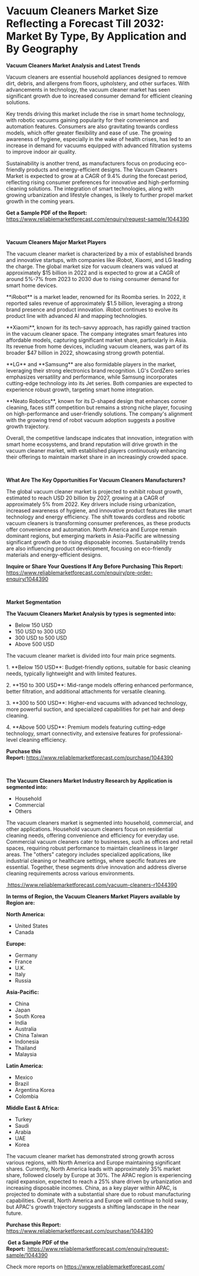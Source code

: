 <p><h1>Vacuum Cleaners Market Size Reflecting a Forecast Till 2032: Market By Type, By Application and By Geography</h1></p><p><strong>Vacuum Cleaners Market Analysis and Latest Trends</strong></p>
<p><p>Vacuum cleaners are essential household appliances designed to remove dirt, debris, and allergens from floors, upholstery, and other surfaces. With advancements in technology, the vacuum cleaner market has seen significant growth due to increased consumer demand for efficient cleaning solutions. </p><p>Key trends driving this market include the rise in smart home technology, with robotic vacuums gaining popularity for their convenience and automation features. Consumers are also gravitating towards cordless models, which offer greater flexibility and ease of use. The growing awareness of hygiene, especially in the wake of health crises, has led to an increase in demand for vacuums equipped with advanced filtration systems to improve indoor air quality.</p><p>Sustainability is another trend, as manufacturers focus on producing eco-friendly products and energy-efficient designs. The Vacuum Cleaners Market is expected to grow at a CAGR of 9.4% during the forecast period, reflecting rising consumer preferences for innovative and high-performing cleaning solutions. The integration of smart technologies, along with growing urbanization and lifestyle changes, is likely to further propel market growth in the coming years.</p></p>
<p><strong>Get a Sample PDF of the Report:&nbsp;</strong> <a href="https://www.reliablemarketforecast.com/enquiry/request-sample/1044390?utm_campaign=2516&utm_medium=2&utm_source=Github&utm_content=ia&utm_term=04042025&utm_id=vacuum-cleaners">https://www.reliablemarketforecast.com/enquiry/request-sample/1044390</a></p>
<p>&nbsp;</p>
<p><strong>Vacuum Cleaners Major Market Players</strong></p>
<p><p>The vacuum cleaner market is characterized by a mix of established brands and innovative startups, with companies like iRobot, Xiaomi, and LG leading the charge. The global market size for vacuum cleaners was valued at approximately $15 billion in 2022 and is expected to grow at a CAGR of around 5%-7% from 2023 to 2030 due to rising consumer demand for smart home devices.</p><p>**iRobot** is a market leader, renowned for its Roomba series. In 2022, it reported sales revenue of approximately $1.5 billion, leveraging a strong brand presence and product innovation. iRobot continues to evolve its product line with advanced AI and mapping technologies.</p><p>**Xiaomi**, known for its tech-savvy approach, has rapidly gained traction in the vacuum cleaner space. The company integrates smart features into affordable models, capturing significant market share, particularly in Asia. Its revenue from home devices, including vacuum cleaners, was part of its broader $47 billion in 2022, showcasing strong growth potential.</p><p>**LG** and **Samsung** are also formidable players in the market, leveraging their strong electronics brand recognition. LG's CordZero series emphasizes versatility and performance, while Samsung incorporates cutting-edge technology into its Jet series. Both companies are expected to experience robust growth, targeting smart home integration.</p><p>**Neato Robotics**, known for its D-shaped design that enhances corner cleaning, faces stiff competition but remains a strong niche player, focusing on high-performance and user-friendly solutions. The company's alignment with the growing trend of robot vacuum adoption suggests a positive growth trajectory.</p><p>Overall, the competitive landscape indicates that innovation, integration with smart home ecosystems, and brand reputation will drive growth in the vacuum cleaner market, with established players continuously enhancing their offerings to maintain market share in an increasingly crowded space.</p></p>
<p>&nbsp;</p>
<p><strong>What Are The Key Opportunities For Vacuum Cleaners Manufacturers?</strong></p>
<p><p>The global vacuum cleaner market is projected to exhibit robust growth, estimated to reach USD 20 billion by 2027, growing at a CAGR of approximately 5% from 2022. Key drivers include rising urbanization, increased awareness of hygiene, and innovative product features like smart technology and energy efficiency. The shift towards cordless and robotic vacuum cleaners is transforming consumer preferences, as these products offer convenience and automation. North America and Europe remain dominant regions, but emerging markets in Asia-Pacific are witnessing significant growth due to rising disposable incomes. Sustainability trends are also influencing product development, focusing on eco-friendly materials and energy-efficient designs.</p></p>
<p><strong>Inquire or Share Your Questions If Any Before Purchasing This Report:</strong> <a href="https://www.reliablemarketforecast.com/enquiry/pre-order-enquiry/1044390?utm_campaign=2516&utm_medium=2&utm_source=Github&utm_content=ia&utm_term=04042025&utm_id=vacuum-cleaners">https://www.reliablemarketforecast.com/enquiry/pre-order-enquiry/1044390</a></p>
<p>&nbsp;</p>
<p><strong>Market Segmentation</strong></p>
<p><strong>The Vacuum Cleaners Market Analysis by types is segmented into:</strong></p>
<p><ul><li>Below 150 USD</li><li>150 USD to 300 USD</li><li>300 USD to 500 USD</li><li>Above 500 USD</li></ul></p>
<p><p>The vacuum cleaner market is divided into four main price segments. </p><p>1. **Below 150 USD**: Budget-friendly options, suitable for basic cleaning needs, typically lightweight and with limited features.</p><p>2. **150 to 300 USD**: Mid-range models offering enhanced performance, better filtration, and additional attachments for versatile cleaning.</p><p>3. **300 to 500 USD**: Higher-end vacuums with advanced technology, more powerful suction, and specialized capabilities for pet hair and deep cleaning.</p><p>4. **Above 500 USD**: Premium models featuring cutting-edge technology, smart connectivity, and extensive features for professional-level cleaning efficiency.</p></p>
<p><strong>Purchase this Report:&nbsp;</strong><a href="https://www.reliablemarketforecast.com/purchase/1044390?utm_campaign=2516&utm_medium=2&utm_source=Github&utm_content=ia&utm_term=04042025&utm_id=vacuum-cleaners">https://www.reliablemarketforecast.com/purchase/1044390</a></p>
<p>&nbsp;</p>
<p><strong>The Vacuum Cleaners Market Industry Research by Application is segmented into:</strong></p>
<p><ul><li>Household</li><li>Commercial</li><li>Others</li></ul></p>
<p><p>The vacuum cleaners market is segmented into household, commercial, and other applications. Household vacuum cleaners focus on residential cleaning needs, offering convenience and efficiency for everyday use. Commercial vacuum cleaners cater to businesses, such as offices and retail spaces, requiring robust performance to maintain cleanliness in larger areas. The "others" category includes specialized applications, like industrial cleaning or healthcare settings, where specific features are essential. Together, these segments drive innovation and address diverse cleaning requirements across various environments.</p></p>
<p><a href="https://www.reliablemarketforecast.com/vacuum-cleaners-r1044390?utm_campaign=2516&utm_medium=2&utm_source=Github&utm_content=ia&utm_term=04042025&utm_id=vacuum-cleaners">&nbsp;https://www.reliablemarketforecast.com/vacuum-cleaners-r1044390</a></p>
<p><strong>In terms of Region, the Vacuum Cleaners Market Players available by Region are:</strong></p>
<p>
    <p> <strong> North America: </strong>
        <ul>
            <li>United States</li>
            <li>Canada</li>
        </ul>
        </p> 
    <p> <strong> Europe: </strong>
        <ul>
            <li>Germany</li>
            <li>France</li>
            <li>U.K.</li>
            <li>Italy</li>
            <li>Russia</li>
        </ul>
        </p> 
    <p> <strong> Asia-Pacific: </strong>
        <ul>
            <li>China</li>
            <li>Japan</li>
            <li>South Korea</li>
            <li>India</li>
            <li>Australia</li>
            <li>China Taiwan</li>
            <li>Indonesia</li>
            <li>Thailand</li>
            <li>Malaysia</li>
        </ul>
        </p> 
    <p> <strong> Latin America: </strong>
        <ul>
            <li>Mexico</li>
            <li>Brazil</li>
            <li>Argentina Korea</li>
            <li>Colombia</li>
        </ul>
        </p> 
    <p> <strong> Middle East & Africa: </strong>
        <ul>
            <li>Turkey</li>
            <li>Saudi</li>
            <li>Arabia</li>
            <li>UAE</li>
            <li>Korea</li>
        </ul>
    </p>
    </p>
<p><p>The vacuum cleaner market has demonstrated strong growth across various regions, with North America and Europe maintaining significant shares. Currently, North America leads with approximately 35% market share, followed closely by Europe at 30%. The APAC region is experiencing rapid expansion, expected to reach a 25% share driven by urbanization and increasing disposable incomes. China, as a key player within APAC, is projected to dominate with a substantial share due to robust manufacturing capabilities. Overall, North America and Europe will continue to hold sway, but APAC's growth trajectory suggests a shifting landscape in the near future.</p></p>
<p><strong>Purchase this Report: </strong><a href="https://www.reliablemarketforecast.com/purchase/1044390?utm_campaign=2516&utm_medium=2&utm_source=Github&utm_content=ia&utm_term=04042025&utm_id=vacuum-cleaners">https://www.reliablemarketforecast.com/purchase/1044390</a></p>
<p>&nbsp;<strong>Get a Sample PDF of the Report:&nbsp;&nbsp;</strong><a href="https://www.reliablemarketforecast.com/enquiry/request-sample/1044390?utm_campaign=2516&utm_medium=2&utm_source=Github&utm_content=ia&utm_term=04042025&utm_id=vacuum-cleaners">https://www.reliablemarketforecast.com/enquiry/request-sample/1044390</a></p>
<p><strong></strong></p>
<p>Check more reports on <a href="https://www.reliablemarketforecast.com/?utm_campaign=2516&utm_medium=2&utm_source=Github&utm_content=ia&utm_term=04042025&utm_id=vacuum-cleaners">https://www.reliablemarketforecast.com/</a></p>